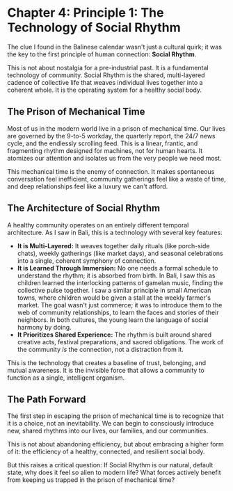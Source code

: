 # Chapter 4: Principle 1: The Technology of Social Rhythm

The clue I found in the Balinese calendar wasn't just a cultural quirk; it was the key to the first principle of human connection: **Social Rhythm**.

This is not about nostalgia for a pre-industrial past. It is a fundamental technology of community. Social Rhythm is the shared, multi-layered cadence of collective life that weaves individual lives together into a coherent whole. It is the operating system for a healthy social body.

## The Prison of Mechanical Time

Most of us in the modern world live in a prison of mechanical time. Our lives are governed by the 9-to-5 workday, the quarterly report, the 24/7 news cycle, and the endlessly scrolling feed. This is a linear, frantic, and fragmenting rhythm designed for machines, not for human hearts. It atomizes our attention and isolates us from the very people we need most.

This mechanical time is the enemy of connection. It makes spontaneous conversation feel inefficient, community gatherings feel like a waste of time, and deep relationships feel like a luxury we can't afford.

## The Architecture of Social Rhythm

A healthy community operates on an entirely different temporal architecture. As I saw in Bali, this is a technology with several key features:

*   **It is Multi-Layered:** It weaves together daily rituals (like porch-side chats), weekly gatherings (like market days), and seasonal celebrations into a single, coherent symphony of connection.
*   **It is Learned Through Immersion:** No one needs a formal schedule to understand the rhythm; it is absorbed from birth. In Bali, I saw this as children learned the interlocking patterns of gamelan music, finding the collective pulse together. I saw a similar principle in small American towns, where children would be given a stall at the weekly farmer's market. The goal wasn't just commerce; it was to introduce them to the web of community relationships, to learn the faces and stories of their neighbors. In both cultures, the young learn the language of social harmony by doing.
*   **It Prioritizes Shared Experience:** The rhythm is built around shared creative acts, festival preparations, and sacred obligations. The work of the community *is* the connection, not a distraction from it.

This is the technology that creates a baseline of trust, belonging, and mutual awareness. It is the invisible force that allows a community to function as a single, intelligent organism.

## The Path Forward

The first step in escaping the prison of mechanical time is to recognize that it is a choice, not an inevitability. We can begin to consciously introduce new, shared rhythms into our lives, our families, and our communities.

This is not about abandoning efficiency, but about embracing a higher form of it: the efficiency of a healthy, connected, and resilient social body.

But this raises a critical question: If Social Rhythm is our natural, default state, why does it feel so alien to modern life? What forces actively benefit from keeping us trapped in the prison of mechanical time?
